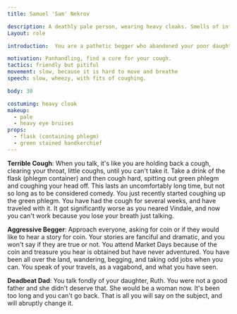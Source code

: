 ```yaml
---
title: Samuel 'Sam' Nekrov

description: A deathly pale person, wearing heavy cloaks. Smells of infection.
Layout: role

introduction:  You are a pathetic begger who abandoned your poor daughter in the dead of night. You don't have any useful skills besides a very capable liver and a well worn set of stories. You have been infected with some manner of disease that is making your cough and has been getting progressively worse. 

motivation: Panhandling, find a cure for your cough.
tactics: friendly but pitiful
movement: slow, because it is hard to move and breathe
speech: slow, wheezy, with fits of coughing.

body: 30

costuming: heavy cloak
makeup: 
  - pale
  - heavy eye bruises
props: 
  - flask (containing phlegm)
  - green stained handkerchief
---
```


**Terrible Cough**:  When you talk, it's like you are holding back a cough, clearing your throat, little coughs, until you can't take it. Take a drink of the flask (phlegm container) and then cough hard, spitting out green phlegm and coughing your head off. This lasts an uncomfortably long time, but not so long as to be considered comedy. You just recently started coughing up the green phlegm. You have had the cough for several weeks, and have traveled with it. It got significantly worse as you neared Vindale, and now you can't work because you lose your breath just talking. 

**Aggressive Begger**: Approach everyone, asking for coin or if they would like to hear a story for coin. Your stories are fanciful and dramatic, and you won't say if they are true or not. You attend Market Days because of the coin and treasure you hear is obtained but have never adventured. You have been all over the land, wandering, begging, and taking odd jobs when you can. You speak of your travels, as a vagabond, and what you have seen.  

**Deadbeat Dad**: You talk fondly of your daughter, Ruth. You were not a good father and she didn't deserve that. She would be a woman now. It's been too long and you can't go back. That is all you will say on the subject, and will abruptly change it.
